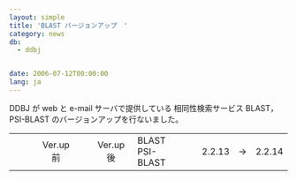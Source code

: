 ```yaml
---
layout: simple
title: 'BLAST バージョンアップ　'
category: news
db:
  - ddbj


date: 2006-07-12T00:00:00
lang: ja
---
```


DDBJ が web と e-mail サーバで提供している 相同性検索サービス BLAST，PSI-BLAST のバージョンアップを行ないました。

<table>
    <td> </td>
    <td>  </td>
    <td align="center">Ver.up 前</td>
    <td> </td>
    <td align="center">Ver.up 後</td>
    <td>BLAST<br> PSI-BLAST</td>
    <td>  </td>
    <td align="center">2.2.13</td>
    <td>-&gt;</td>
    <td align="center">2.2.14</td>
</table>
